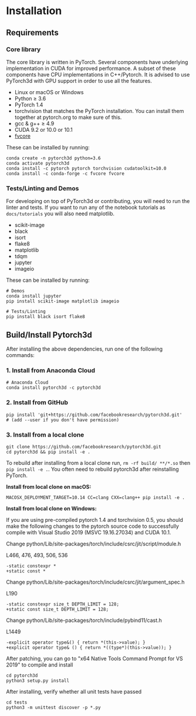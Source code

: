 # Installation


## Requirements

### Core library

The core library is written in PyTorch. Several components have underlying implementation in CUDA for improved performance. A subset of these components have CPU implementations in C++/Pytorch. It is advised to use PyTorch3d with GPU support in order to use all the features.

- Linux or macOS or Windows
- Python ≥ 3.6
- PyTorch 1.4
- torchvision that matches the PyTorch installation. You can install them together at pytorch.org to make sure of this.
- gcc & g++ ≥ 4.9
- CUDA 9.2 or 10.0 or 10.1
- [fvcore](https://github.com/facebookresearch/fvcore)

These can be installed by running:
```
conda create -n pytorch3d python=3.6
conda activate pytorch3d
conda install -c pytorch pytorch torchvision cudatoolkit=10.0
conda install -c conda-forge -c fvcore fvcore
```

### Tests/Linting and Demos

For developing on top of PyTorch3d or contributing, you will need to run the linter and tests. If you want to run any of the notebook tutorials as `docs/tutorials` you will also need matplotlib.
- scikit-image
- black
- isort
- flake8
- matplotlib
- tdqm
- jupyter
- imageio

These can be installed by running:
```
# Demos
conda install jupyter
pip install scikit-image matplotlib imageio

# Tests/Linting
pip install black isort flake8
```

## Build/Install Pytorch3d
After installing the above dependencies, run one of the following commands:

### 1. Install from Anaconda Cloud

```
# Anaconda Cloud
conda install pytorch3d -c pytorch3d
```

### 2. Install from GitHub
```
pip install 'git+https://github.com/facebookresearch/pytorch3d.git'
# (add --user if you don't have permission)
```

### 3. Install from a local clone
```
git clone https://github.com/facebookresearch/pytorch3d.git
cd pytorch3d && pip install -e .
```
To rebuild after installing from a local clone run, `rm -rf build/ **/*.so` then `pip install -e .`. You often need to rebuild pytorch3d after reinstalling PyTorch.

**Install from local clone on macOS:**
```
MACOSX_DEPLOYMENT_TARGET=10.14 CC=clang CXX=clang++ pip install -e .
```

**Install from local clone on Windows:**

If you are using pre-compiled pytorch 1.4 and torchvision 0.5, you should make the following changes to the pytorch source code to successfully compile with Visual Studio 2019 (MSVC 19.16.27034) and CUDA 10.1.

Change python/Lib/site-packages/torch/include/csrc/jit/script/module.h

L466, 476, 493, 506, 536
```
-static constexpr *
+static const *
```
Change python/Lib/site-packages/torch/include/csrc/jit/argument_spec.h

L190
```
-static constexpr size_t DEPTH_LIMIT = 128;
+static const size_t DEPTH_LIMIT = 128;
```

Change python/Lib/site-packages/torch/include/pybind11/cast.h

L1449
```
-explicit operator type&() { return *(this->value); }
+explicit operator type& () { return *((type*)(this->value)); }
```

After patching, you can go to "x64 Native Tools Command Prompt for VS 2019" to compile and install
```
cd pytorch3d
python3 setup.py install
```
After installing, verify whether all unit tests have passed
```
cd tests
python3 -m unittest discover -p *.py
```